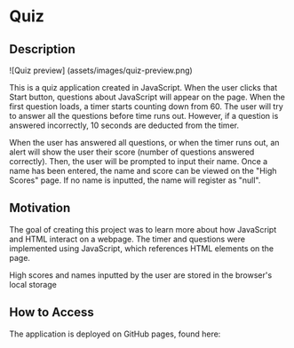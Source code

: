 # Quiz

## Description

![Quiz preview] (assets/images/quiz-preview.png)

This is a quiz application created in JavaScript. When the user clicks that Start button, questions about JavaScript will appear on the page. When the first question loads, a timer starts counting down from 60. The user will try to answer all the questions before time runs out. However, if a question is answered incorrectly, 10 seconds are deducted from the timer.

When the user has answered all questions, or when the timer runs out, an alert will show the user their score (number of questions answered correctly). Then, the user will be prompted to input their name. Once a name has been entered, the name and score can be viewed on the "High Scores" page. If no name is inputted, the name will register as "null".

## Motivation

The goal of creating this project was to learn more about how JavaScript and HTML interact on a webpage. The timer and questions were implemented using JavaScript, which references HTML elements on the page.

High scores and names inputted by the user are stored in the browser's local storage

## How to Access

The application is deployed on GitHub pages, found here:


